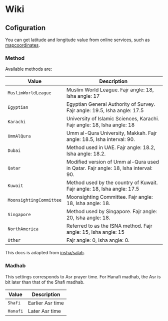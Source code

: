 # Wiki

## Cofiguration

You can get latitude and longitude value from online services, such as
[mapcoordinates](https://www.mapcoordinates.net/en).

### Method

Available methods are:

| Value | Description |
| ----- | ----------- |
| `MuslimWorldLeague` | Muslim World League. Fajr angle: 18, Isha angle: 17 |
| `Egyptian` | Egyptian General Authority of Survey. Fajr angle: 19.5, Isha angle: 17.5 |
| `Karachi` | University of Islamic Sciences, Karachi. Fajr angle: 18, Isha angle: 18 |
| `UmmAlQura` | Umm al-Qura University, Makkah. Fajr angle: 18.5, Isha interval: 90.  |
| `Dubai` | Method used in UAE. Fajr angle: 18.2, Isha angle: 18.2. |
| `Qatar` | Modified version of Umm al-Qura used in Qatar. Fajr angle: 18, Isha interval: 90. |
| `Kuwait` | Method used by the country of Kuwait. Fajr angle: 18, Isha angle: 17.5 |
| `MoonsightingCommittee` | Moonsighting Committee. Fajr angle: 18, Isha angle: 18. |
| `Singapore` | Method used by Singapore. Fajr angle: 20, Isha angle: 18. |
| `NorthAmerica` | Referred to as the ISNA method. Fajr angle: 15, Isha angle: 15 |
| `Other` | Fajr angle: 0, Isha angle: 0. |

This docs is adapted from [insha/salah](https://github.com/insha/salah/).

### Madhab

This settings corresponds to Asr prayer time.
For Hanafi madhab, the Asr is bit later than that of the Shafi madhab.

| Value | Description |
| ----- | ----------- |
| `Shafi` | Earlier Asr time |
| `Hanafi` | Later Asr time |

